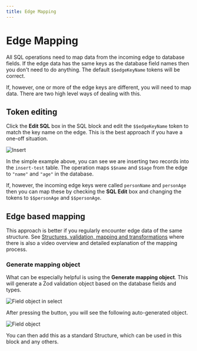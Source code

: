 ```yaml
---
title: Edge Mapping
---
```


# Edge Mapping

All SQL operations need to map data from the incoming edge to database fields. 
If the edge data has the same keys as the database field names then you don't need to do anything. 
The default `$$edgeKeyName` tokens will be correct.

If, however, one or more of the edge keys are different, you will need to map data.
There are two high level ways of dealing with this.

## Token editing
Click the **Edit SQL** box in the SQL block and edit the `$$edgeKeyName` token to match the key name on the edge. This is the best approach if you have a one-off situation.

![Insert](sql-insert.png#width=700)

In the simple example above, you can see we are inserting two records into the `insert-test` table. 
The operation maps `$$name` and `$$age` from the edge to `"name"` and `"age"` in the database.

If, however, the incoming edge keys were called `personName` and `personAge` 
then you can map these by checking the **SQL Edit** box and changing the tokens to `$$personAge` and `$$personAge`.

## Edge based mapping
This approach is better if you regularly encounter edge data of the same structure. See [Structures, validation, mapping and transformations](Structures-and-mapping.md) 
where there is also a video overview and detailed explanation of the mapping process.

### Generate mapping object
What can be especially helpful is using the **Generate mapping object**. This will generate a Zod validation object
based on the database fields and types.

![Field object in select](sql-select-generate-mapping-object.png#width=500)

After pressing the button, you will see the following auto-generated object.

![Field object](sql-mapping-object.png#width=600)

You can then add this as a standard Structure, which can be used in this block and any others.



